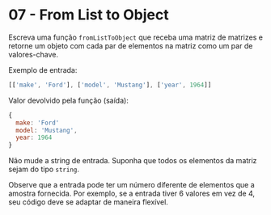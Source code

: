 # 07 - From List to Object

Escreva uma função `fromListToObject` que receba uma matriz de matrizes e retorne um objeto com cada par de elementos na matriz como um par de valores-chave.

Exemplo de entrada:

```javascript
[['make', 'Ford'], ['model', 'Mustang'], ['year', 1964]]
```

Valor devolvido pela função \(saída\):

```javascript
{
  make: 'Ford'
  model: 'Mustang',
  year: 1964
}
```

Não mude a string de entrada. Suponha que todos os elementos da matriz sejam do tipo `string`.

Observe que a entrada pode ter um número diferente de elementos que a amostra fornecida. Por exemplo, se a entrada tiver 6 valores em vez de 4, seu código deve se adaptar de maneira flexível.

